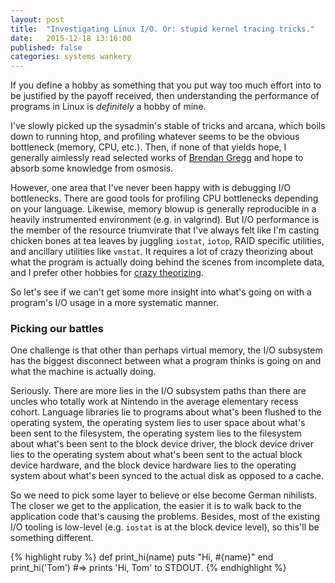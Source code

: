 ```yaml
---
layout: post
title:  "Investigating Linux I/O. Or: stupid kernel tracing tricks."
date:   2015-12-18 13:16:00
published: false
categories: systems wankery
---
```


If you define a hobby as something that you put way too much effort into to be
justified by the payoff received, then understanding the performance of programs
in Linux is *definitely* a hobby of mine.

I've slowly picked up the sysadmin's stable of tricks and arcana, which boils down to
running htop, and profiling whatever seems to be the obvious bottleneck
(memory, CPU, etc.). Then, if none of that yields hope, I generally aimlessly read selected works of
[Brendan Gregg](http://www.brendangregg.com/linuxperf.html) and hope to absorb some knowledge
from osmosis.

However, one area that I've never been happy with is debugging I/O bottlenecks. There are good
tools for profiling CPU bottlenecks depending on your language. Likewise, memory blowup is
generally reproducible in a heavily instrumented environment (e.g. in valgrind). But I/O 
performance is the member of the resource triumvirate that I've always felt like I'm
casting chicken bones at tea leaves by juggling `iostat`, `iotop`, RAID specific utilities,
and ancillary utilities like `vmstat`. It requires a lot of crazy theorizing about what the
program is actually doing behind the scenes from incomplete data, and I prefer other hobbies for
[crazy theorizing](http://darthjarjar.com/).

So let's see if we can't get some more insight into what's going on with a program's
I/O usage in a more systematic manner.

### Picking our battles

One challenge is that other than perhaps virtual memory, the I/O subsystem has the biggest
disconnect between what a program thinks is going on and what the machine is actually doing.

Seriously. There are more lies in the I/O subsystem paths than there are uncles who totally work at Nintendo
in the average elementary recess cohort. Language libraries
lie to programs about what's been flushed to the operating system, the operating system lies
to user space about what's been sent to the filesystem, the operating system lies to the filesystem
about what's been sent to the block device driver, the block device driver lies to the operating system
about what's been sent to the actual block device hardware, and the block device hardware lies to
the operating system about what's been synced to the actual disk as opposed to a cache.

So we need to pick some layer to believe or else become German nihilists. The closer we get to the
application, the easier it is to walk back to the application code that's causing the problems. Besides,
most of the existing I/O tooling is low-level (e.g. `iostat` is at the block device level), so this'll
be something different.



{% highlight ruby %}
def print_hi(name)
  puts "Hi, #{name}"
end
print_hi('Tom')
#=> prints 'Hi, Tom' to STDOUT.
{% endhighlight %}
